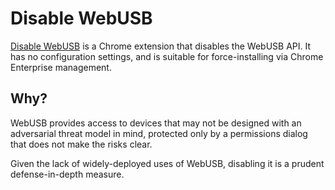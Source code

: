 # Disable WebUSB

[Disable
WebUSB](https://chrome.google.com/webstore/detail/disable-webusb/klhgchngppoiafianjllcholkbnpbejd)
is a Chrome extension that disables the WebUSB API. It has no configuration
settings, and is suitable for force-installing via Chrome Enterprise management.

## Why?

WebUSB provides access to devices that may not be designed with an adversarial
threat model in mind, protected only by a permissions dialog that does not make
the risks clear.

Given the lack of widely-deployed uses of WebUSB, disabling it is a prudent
defense-in-depth measure.
